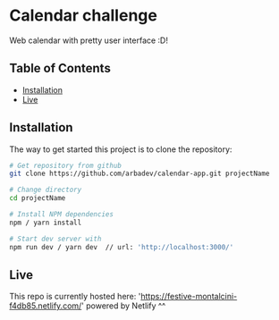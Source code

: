 # Calendar challenge

Web calendar with pretty user interface :D!

## Table of Contents

- [Installation](#installation)
- [Live](#live)

## Installation

The way to get started this project is to clone the repository:

```bash
# Get repository from github
git clone https://github.com/arbadev/calendar-app.git projectName

# Change directory
cd projectName

# Install NPM dependencies
npm / yarn install

# Start dev server with
npm run dev / yarn dev  // url: 'http://localhost:3000/'
```

## Live

This repo is currently hosted here: 'https://festive-montalcini-f4db85.netlify.com/' powered by Netlify ^^

